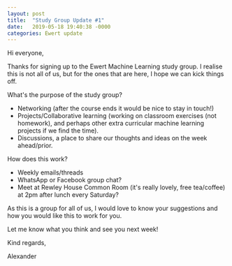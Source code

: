 ```yaml
---
layout: post
title:  "Study Group Update #1"
date:   2019-05-18 19:40:38 -0000
categories: Ewert update
---
```

Hi everyone,

Thanks for signing up to the Ewert Machine Learning study group. I realise this is not all of us, but for the ones that are here, I hope we can kick things off.

What's the purpose of the study group?
* Networking (after the course ends it would be nice to stay in touch!)
* Projects/Collaborative learning (working on classroom exercises (not homework), and perhaps other extra curricular machine learning projects if we find the time).
* Discussions, a place to share our thoughts and ideas on the week ahead/prior.

How does this work?
* Weekly emails/threads
* WhatsApp or Facebook group chat?
* Meet at Rewley House Common Room (it's really lovely, free tea/coffee) at 2pm after lunch every Saturday?

As this is a group for all of us, I would love to know your suggestions and how you would like this to work for you.

Let me know what you think and see you next week!

Kind regards,

Alexander
